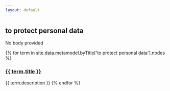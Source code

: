 ```yaml
---
layout: default
---
```

<style>
.initial-content {
  padding-left:5%;
  padding-right:25px;
}
</style>

## to protect personal data

No body provided

{% for term in site.data.metamodel.byTitle['to protect personal data'].nodes %}
### <a href='/_pages/embed?t={{ term.title }}'>{{ term.title }}</a>

{{ term.description }}
{% endfor %}
